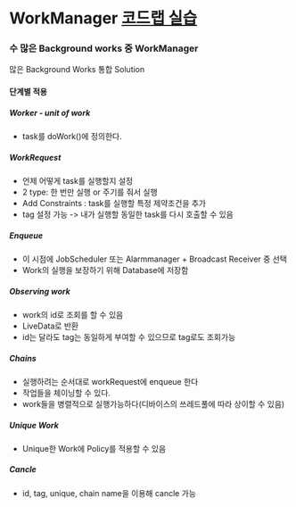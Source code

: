 # WorkManager [코드랩 실습](https://codelabs.developers.google.com/codelabs/android-workmanager-kt/index.html?index=../..index)

### 수 많은 Background works 중 WorkManager
많은 Background Works 통합 Solution  



#### 단계별 적용

##### Worker - unit of work
* task를 doWork()에 정의한다.

##### WorkRequest
* 언제 어떻게 task를 실행할지 설정
* 2 type: 한 번만 실행 or 주기를 줘서 실행
* Add Constraints : task를 실행할 특정 제약조건을 추가
* tag 설정 가능 -> 내가 실행할 동일한 task를 다시 호출할 수 있음

##### Enqueue
* 이 시점에 JobScheduler 또는 Alarmmanager + Broadcast Receiver 중 선택
* Work의 실행을 보장하기 위해 Database에 저장함

##### Observing work
* work의 id로 조회를 할 수 있음
* LiveData<WorkInfo>로 반환
* id는 달라도 tag는 동일하게 부여할 수 있으므로 tag로도 조회가능

##### Chains
* 실행하려는 순서대로 workRequest에 enqueue 한다
* 작업들을 체이닝할 수 있다.
* work들을 병렬적으로 실행가능하다(디바이스의 쓰레드풀에 따라 상이할 수 있음)

##### Unique Work
* Unique한 Work에 Policy를 적용할 수 있음

##### Cancle
* id, tag, unique, chain name을 이용해 cancle 가능
